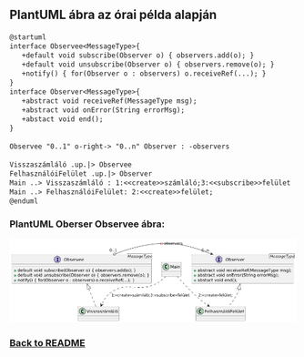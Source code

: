 ## PlantUML ábra az órai példa alapján

```Plantuml
@startuml
interface Observee<MessageType>{
   +default void subscribe(Observer o) { observers.add(o); }
   +default void unsubscribe(Observer o) { observers.remove(o); }
   +notify() { for(Observer o : observers) o.receiveRef(...); }
}
interface Observer<MessageType>{
   +abstract void receiveRef(MessageType msg);
   +abstract void onError(String errorMsg);
   +abstact void end();
}

Observee "0..1" o-right-> "0..n" Observer : -observers

Visszaszámláló .up.|> Observee
FelhasználóiFelület .up.|> Observer
Main ..> Visszaszámláló : 1:<<create>>számláló;3:<<subscribe>>felület
Main ..> FelhasználóiFelület: 2:<<create>>felület;
@enduml
```

### PlantUML Oberser Observee ábra:
![PlantUML Oberser Observee](/documentation/otherFigures/PlantUml.png "PlantUML")

### [Back to README](/README.md)